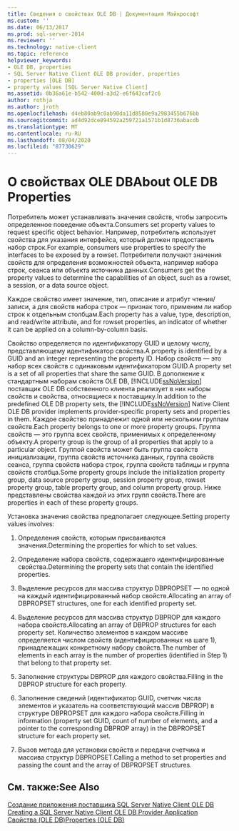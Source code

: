```yaml
---
title: Сведения о свойствах OLE DB | Документация Майкрософт
ms.custom: ''
ms.date: 06/13/2017
ms.prod: sql-server-2014
ms.reviewer: ''
ms.technology: native-client
ms.topic: reference
helpviewer_keywords:
- OLE DB, properties
- SQL Server Native Client OLE DB provider, properties
- properties [OLE DB]
- property values [SQL Server Native Client]
ms.assetid: 0b36a61e-b542-400d-a3d2-e6f643caf2c6
author: rothja
ms.author: jroth
ms.openlocfilehash: d4eb80ab9c0ab90da11d8580e9a2983455b676bb
ms.sourcegitcommit: ad4d92dce894592a259721a1571b1d8736abacdb
ms.translationtype: MT
ms.contentlocale: ru-RU
ms.lasthandoff: 08/04/2020
ms.locfileid: "87730629"
---
```

# <a name="about-ole-db-properties"></a><span data-ttu-id="3df70-102">О свойствах OLE DB</span><span class="sxs-lookup"><span data-stu-id="3df70-102">About OLE DB Properties</span></span>
  <span data-ttu-id="3df70-103">Потребитель может устанавливать значения свойств, чтобы запросить определенное поведение объекта.</span><span class="sxs-lookup"><span data-stu-id="3df70-103">Consumers set property values to request specific object behavior.</span></span> <span data-ttu-id="3df70-104">Например, потребитель использует свойства для указания интерфейса, который должен предоставить набор строк.</span><span class="sxs-lookup"><span data-stu-id="3df70-104">For example, consumers use properties to specify the interfaces to be exposed by a rowset.</span></span> <span data-ttu-id="3df70-105">Потребители получают значения свойств для определения возможностей объекта, например набора строк, сеанса или объекта источника данных.</span><span class="sxs-lookup"><span data-stu-id="3df70-105">Consumers get the property values to determine the capabilities of an object, such as a rowset, a session, or a data source object.</span></span>  
  
 <span data-ttu-id="3df70-106">Каждое свойство имеет значение, тип, описание и атрибут чтения/записи, а для свойств набора строк — признак того, применим ли набор строк к отдельным столбцам.</span><span class="sxs-lookup"><span data-stu-id="3df70-106">Each property has a value, type, description, and read/write attribute, and for rowset properties, an indicator of whether it can be applied on a column-by-column basis.</span></span>  
  
 <span data-ttu-id="3df70-107">Свойство определяется по идентификатору GUID и целому числу, представляющему идентификатор свойства.</span><span class="sxs-lookup"><span data-stu-id="3df70-107">A property is identified by a GUID and an integer representing the property ID.</span></span> <span data-ttu-id="3df70-108">Набор свойств — это набор всех свойств с одинаковым идентификатором GUID.</span><span class="sxs-lookup"><span data-stu-id="3df70-108">A property set is a set of all properties that share the same GUID.</span></span> <span data-ttu-id="3df70-109">В дополнение к стандартным наборам свойств OLE DB, [!INCLUDE[ssNoVersion](../../includes/ssnoversion-md.md)] поставщик OLE DB собственного клиента реализует в них наборы свойств и свойства, относящиеся к поставщику.</span><span class="sxs-lookup"><span data-stu-id="3df70-109">In addition to the predefined OLE DB property sets, the [!INCLUDE[ssNoVersion](../../includes/ssnoversion-md.md)] Native Client OLE DB provider implements provider-specific property sets and properties in them.</span></span> <span data-ttu-id="3df70-110">Каждое свойство принадлежит одной или нескольким группам свойств.</span><span class="sxs-lookup"><span data-stu-id="3df70-110">Each property belongs to one or more property groups.</span></span> <span data-ttu-id="3df70-111">Группа свойств — это группа всех свойств, применимых к определенному объекту.</span><span class="sxs-lookup"><span data-stu-id="3df70-111">A property group is the group of all properties that apply to a particular object.</span></span> <span data-ttu-id="3df70-112">Группой свойств может быть группа свойств инициализации, группа свойств источника данных, группа свойств сеанса, группа свойств набора строк, группа свойств таблицы и группа свойств столбца.</span><span class="sxs-lookup"><span data-stu-id="3df70-112">Some property groups include the initialization property group, data source property group, session property group, rowset property group, table property group, and column property group.</span></span> <span data-ttu-id="3df70-113">Ниже представлены свойства каждой из этих групп свойств.</span><span class="sxs-lookup"><span data-stu-id="3df70-113">There are properties in each of these property groups.</span></span>  
  
 <span data-ttu-id="3df70-114">Установка значения свойства предполагает следующее.</span><span class="sxs-lookup"><span data-stu-id="3df70-114">Setting property values involves:</span></span>  
  
1.  <span data-ttu-id="3df70-115">Определения свойств, которым присваиваются значения.</span><span class="sxs-lookup"><span data-stu-id="3df70-115">Determining the properties for which to set values.</span></span>  
  
2.  <span data-ttu-id="3df70-116">Определение набора свойств, содержащего идентифицированные свойства.</span><span class="sxs-lookup"><span data-stu-id="3df70-116">Determining the property sets that contain the identified properties.</span></span>  
  
3.  <span data-ttu-id="3df70-117">Выделение ресурсов для массива структур DBPROPSET — по одной на каждый идентифицированный набор свойств.</span><span class="sxs-lookup"><span data-stu-id="3df70-117">Allocating an array of DBPROPSET structures, one for each identified property set.</span></span>  
  
4.  <span data-ttu-id="3df70-118">Выделение ресурсов для массива структур DBPROP для каждого набора свойств.</span><span class="sxs-lookup"><span data-stu-id="3df70-118">Allocating an array of DBPROP structures for each property set.</span></span> <span data-ttu-id="3df70-119">Количество элементов в каждом массиве определяется числом свойств (идентифицированных на шаге 1), принадлежащих конкретному набору свойств.</span><span class="sxs-lookup"><span data-stu-id="3df70-119">The number of elements in each array is the number of properties (identified in Step 1) that belong to that property set.</span></span>  
  
5.  <span data-ttu-id="3df70-120">Заполнение структуры DBPROP для каждого свойства.</span><span class="sxs-lookup"><span data-stu-id="3df70-120">Filling in the DBPROP structure for each property.</span></span>  
  
6.  <span data-ttu-id="3df70-121">Заполнение сведений (идентификатор GUID, счетчик числа элементов и указатель на соответствующий массив DBPROP) в структуре DBPROPSET для каждого набора свойств.</span><span class="sxs-lookup"><span data-stu-id="3df70-121">Filling in information (property set GUID, count of number of elements, and a pointer to the corresponding DBPROP array) in the DBPROPSET structure for each property set.</span></span>  
  
7.  <span data-ttu-id="3df70-122">Вызов метода для установки свойств и передачи счетчика и массива структур DBPROPSET.</span><span class="sxs-lookup"><span data-stu-id="3df70-122">Calling a method to set properties and passing the count and the array of DBPROPSET structures.</span></span>  
  
## <a name="see-also"></a><span data-ttu-id="3df70-123">См. также:</span><span class="sxs-lookup"><span data-stu-id="3df70-123">See Also</span></span>  
 <span data-ttu-id="3df70-124">[Создание приложения поставщика SQL Server Native Client OLE DB](creating-a-sql-server-native-client-ole-db-provider-application.md) </span><span class="sxs-lookup"><span data-stu-id="3df70-124">[Creating a SQL Server Native Client OLE DB Provider Application](creating-a-sql-server-native-client-ole-db-provider-application.md) </span></span>  
 [<span data-ttu-id="3df70-125">Свойства (OLE DB)</span><span class="sxs-lookup"><span data-stu-id="3df70-125">Properties (OLE DB)</span></span>](https://go.microsoft.com/fwlink/?LinkId=112207)  
  
  
